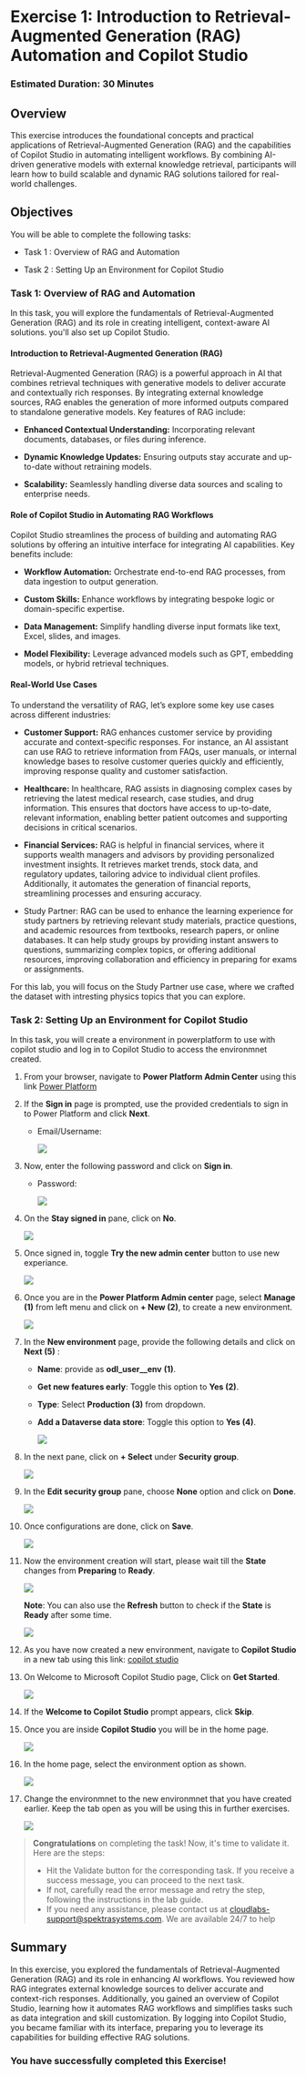 # Exercise 1: Introduction to Retrieval-Augmented Generation (RAG) Automation and Copilot Studio 

### Estimated Duration: 30 Minutes

## Overview

This exercise introduces the foundational concepts and practical applications of Retrieval-Augmented Generation (RAG) and the capabilities of Copilot Studio in automating intelligent workflows. By combining AI-driven generative models with external knowledge retrieval, participants will learn how to build scalable and dynamic RAG solutions tailored for real-world challenges.

## Objectives

You will be able to complete the following tasks:

- Task 1 : Overview of RAG and Automation

- Task 2 : Setting Up an Environment for Copilot Studio

### Task 1: Overview of RAG and Automation

In this task, you will explore the fundamentals of Retrieval-Augmented Generation (RAG) and its role in creating intelligent, context-aware AI solutions. you'll also set up Copilot Studio.

#### Introduction to Retrieval-Augmented Generation (RAG)

Retrieval-Augmented Generation (RAG) is a powerful approach in AI that combines retrieval techniques with generative models to deliver accurate and contextually rich responses. By integrating external knowledge sources, RAG enables the generation of more informed outputs compared to standalone generative models. Key features of RAG include:

- **Enhanced Contextual Understanding:** Incorporating relevant documents, databases, or files during inference.

- **Dynamic Knowledge Updates:** Ensuring outputs stay accurate and up-to-date without retraining models.

- **Scalability:** Seamlessly handling diverse data sources and scaling to enterprise needs.

#### Role of Copilot Studio in Automating RAG Workflows

Copilot Studio streamlines the process of building and automating RAG solutions by offering an intuitive interface for integrating AI capabilities. Key benefits include:

- **Workflow Automation:** Orchestrate end-to-end RAG processes, from data ingestion to output generation.

- **Custom Skills:** Enhance workflows by integrating bespoke logic or domain-specific expertise.

- **Data Management:** Simplify handling diverse input formats like text, Excel, slides, and images.

- **Model Flexibility:** Leverage advanced models such as GPT, embedding models, or hybrid retrieval techniques.

#### Real-World Use Cases

To understand the versatility of RAG, let’s explore some key use cases across different industries:

- **Customer Support:** RAG enhances customer service by providing accurate and context-specific responses. For instance, an AI assistant can use RAG to retrieve information from FAQs, user manuals, or internal knowledge bases to resolve customer queries quickly and efficiently, improving response quality and customer satisfaction.

- **Healthcare:** In healthcare, RAG assists in diagnosing complex cases by retrieving the latest medical research, case studies, and drug information. This ensures that doctors have access to up-to-date, relevant information, enabling better patient outcomes and supporting decisions in critical scenarios.

- **Financial Services:** RAG is helpful in financial services, where it supports wealth managers and advisors by providing personalized investment insights. It retrieves market trends, stock data, and regulatory updates, tailoring advice to individual client profiles. Additionally, it automates the generation of financial reports, streamlining processes and ensuring accuracy.

- Study Partner: RAG can be used to enhance the learning experience for study partners by retrieving relevant study materials, practice questions, and academic resources from textbooks, research papers, or online databases. It can help study groups by providing instant answers to questions, summarizing complex topics, or offering additional resources, improving collaboration and efficiency in preparing for exams or assignments.

For this lab, you will focus on the Study Partner use case, where we crafted the dataset with intresting physics topics that you can explore.

### Task 2: Setting Up an Environment for Copilot Studio

In this task, you will create a environment in powerplatform to use with copilot studio and log in to Copilot Studio to access the environmnet created.

1. From your browser, navigate to **Power Platform Admin Center** using this link [Power Platform](https://admin.powerplatform.microsoft.com/)

1. If the **Sign in** page is prompted, use the provided credentials to sign in to Power Platform and click **Next**.

   - Email/Username: <inject key="AzureAdUserEmail"></inject>

     ![](../media/pp-1.png)

1. Now, enter the following password and click on **Sign in**.

   - Password: <inject key="AzureAdUserPassword"></inject>

     ![](../media/pp-2.png)
   
1. On the **Stay signed in** pane, click on **No**.

   ![](../media/pp-3.png)

1. Once signed in, toggle **Try the new admin center** button to use new experiance.

   ![](../media/pp-14.png)

1. Once you are in the **Power Platform Admin center** page, select **Manage (1)** from left menu and click on **+ New (2)**, to create a new environment.

   ![](../media/pp-4-updated.png)

1. In the **New environment** page, provide the following details and click on **Next (5)** :

   - **Name**: provide as **odl_user_<inject key="DeploymentID" enableCopy="false" />_env** **(1)**.

   - **Get new features early**: Toggle this option to **Yes (2)**.

   - **Type**: Select **Production (3)** from dropdown.

   - **Add a Dataverse data store**: Toggle this option to **Yes (4)**.

     ![](../media/pp-5.png)

1. In the next pane, click on **+ Select** under **Security group**.

   ![](../media/pp-6.png)

1. In the **Edit security group** pane, choose **None** option and click on **Done**.

   ![](../media/pp-7.png)

1. Once configurations are done, click on **Save**.

   ![](../media/pp-8.png)

1. Now the environment creation will start, please wait till the **State** changes from **Preparing** to **Ready**.

   ![](../media/pp-9.png)

    **Note**: You can also use the **Refresh** button to check if the **State** is **Ready** after some time.

   ![](../media/refresh.png)

1. As you have now created a new environment, navigate to **Copilot Studio**  in a new tab using this link: [copilot studio](https://go.microsoft.com/fwlink/p/?linkid=2252408&clcid=0x409&culture=en-us&country=us)

1. On Welcome to Microsoft Copilot Studio page, Click on **Get Started**.

   ![](../media/pp-13.png)

1. If the **Welcome to Copilot Studio** prompt appears, click **Skip**.
 
1. Once you are inside **Copilot Studio** you will be in the home page. 

   ![](../media/ex1img3.png)

1. In the home page, select the environment option as shown.

   ![](../media/pp-10.png)

1. Change the environmnet to the new environmnet that you have created earlier. Keep the tab open as you will be using this in further exercises.

   ![](../media/pp-11.png)


<validation step="658eee55-d10b-4753-b81b-52babd12f376" />

> **Congratulations** on completing the task! Now, it's time to validate it. Here are the steps:
> - Hit the Validate button for the corresponding task. If you receive a success message, you can proceed to the next task. 
> - If not, carefully read the error message and retry the step, following the instructions in the lab guide.
> - If you need any assistance, please contact us at cloudlabs-support@spektrasystems.com. We are available 24/7 to help

## Summary

In this exercise, you explored the fundamentals of Retrieval-Augmented Generation (RAG) and its role in enhancing AI workflows. You reviewed how RAG integrates external knowledge sources to deliver accurate and context-rich responses. Additionally, you gained an overview of Copilot Studio, learning how it automates RAG workflows and simplifies tasks such as data integration and skill customization. By logging into Copilot Studio, you became familiar with its interface, preparing you to leverage its capabilities for building effective RAG solutions.

### You have successfully completed this Exercise!
